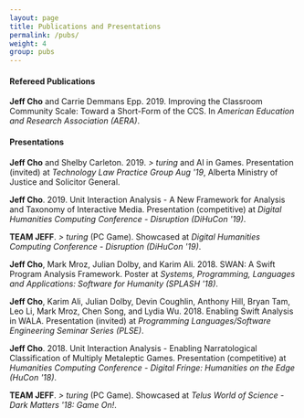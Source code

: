 ```yaml
---
layout: page
title: Publications and Presentations
permalink: /pubs/
weight: 4
group: pubs
---
```


#### Refereed Publications ####

  **Jeff Cho** and Carrie Demmans Epp. 2019. Improving the Classroom Community Scale: Toward a Short-Form of the CCS. In *American Education and Research Association (AERA)*.

#### Presentations ####

  **Jeff Cho** and Shelby Carleton. 2019. *> turing* and AI in Games. Presentation (invited) at *Technology Law Practice Group Aug '19*, Alberta Ministry of Justice and Solicitor General.  
  
  **Jeff Cho**. 2019. Unit Interaction Analysis - A New Framework for Analysis and Taxonomy of Interactive Media. Presentation (competitive) at *Digital Humanities Computing Conference - Disruption (DiHuCon '19)*.
  
  **TEAM JEFF**. *> turing* (PC Game). Showcased at *Digital Humanities Computing Conference - Disruption (DiHuCon '19)*.

  **Jeff Cho**, Mark Mroz, Julian Dolby, and Karim Ali. 2018. SWAN: A Swift Program Analysis Framework. Poster at *Systems, Programming, Languages and Applications: Software for Humanity (SPLASH '18)*.

  **Jeff Cho**, Karim Ali, Julian Dolby, Devin Coughlin, Anthony Hill, Bryan Tam, Leo Li, Mark Mroz, Chen Song, and Lydia Wu. 2018. Enabling Swift Analysis in WALA. Presentation (invited) at *Programming Languages/Software Engineering Seminar Series (PLSE)*.

  **Jeff Cho**. 2018. Unit Interaction Analysis - Enabling Narratological Classification of Multiply Metaleptic Games. Presentation (competitive) at *Humanities Computing Conference - Digital Fringe: Humanities on the Edge (HuCon '18)*.
  
  **TEAM JEFF**. *> turing* (PC Game). Showcased at *Telus World of Science - Dark Matters '18: Game On!*.